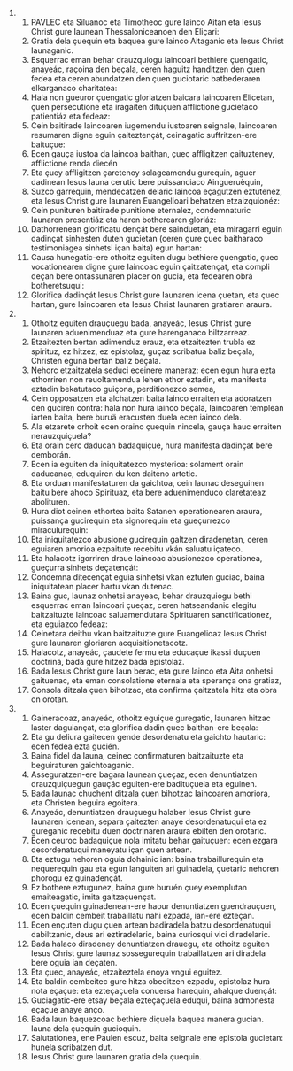 <ol>
  <li>
    <ol>
      <li>PAVLEC eta Siluanoc eta Timotheoc gure Iainco Aitan eta Iesus Christ gure Iaunean Thessaloniceanoen den Eliçari:</li>
      <li>Gratia dela çuequin eta baquea gure Iainco Aitaganic eta Iesus Christ Iaunaganic.</li>
      <li>Esquerrac eman behar drauzquiogu Iaincoari bethiere çuengatic, anayeác, raçoina den beçala, ceren haguitz handitzen den çuen fedea eta ceren abundatzen den çuen guciotaric batbederaren elkarganaco charitatea:</li>
      <li>Hala non gueuror çuengatic gloriatzen baicara Iaincoaren Elicetan, çuen persecutione eta iragaiten dituçuen afflictione gucietaco patientiáz eta fedeaz:</li>
      <li>Cein baitirade Iaincoaren iugemendu iustoaren seignale, Iaincoaren resumaren digne eguin çaiteztençát, ceinagatic suffritzen-ere baituçue:</li>
      <li>Ecen gauça iustoa da Iaincoa baithan, çuec affligitzen çaituzteney, afflictione renda diecén</li>
      <li>Eta çuey affligitzen çaretenoy solageamendu gurequin, aguer dadinean Iesus Iauna cerutic bere puissanciaco Aingueruèquin,</li>
      <li>Suzco garrequin, mendecatzen delaric Iaincoa eçagutzen eztutenéz, eta Iesus Christ gure Iaunaren Euangelioari behatzen etzaizquionéz:</li>
      <li>Cein punituren baitirade punitione eternalez, condemnaturic Iaunaren presentiáz eta haren botherearen gloriáz:</li>
      <li>Dathorrenean glorificatu dençát bere sainduetan, eta miragarri eguin dadinçat sinhesten duten gucietan (ceren gure çuec baitharaco testimoniagea sinhetsi içan baita) egun hartan:</li>
      <li>Causa hunegatic-ere othoitz eguiten dugu bethiere çuengatic, çuec vocationearen digne gure Iaincoac eguin çaitzatençat, eta compli deçan bere ontassunaren placer on gucia, eta fedearen obrá botheretsuqui:</li>
      <li>Glorifica dadinçát Iesus Christ gure Iaunaren icena çuetan, eta çuec hartan, gure Iaincoaren eta Iesus Christ Iaunaren gratiaren araura.</li>
    </ol>
  </li>
  <li>
    <ol>
      <li>Othoitz eguiten drauçuegu bada, anayeác, Iesus Christ gure Iaunaren aduenimenduaz eta gure harenganaco biltzarreaz.</li>
      <li>Etzaitezten bertan adimenduz erauz, eta etzaitezten trubla ez spirituz, ez hitzez, ez epistolaz, guçaz scribatua baliz beçala, Christen eguna bertan baliz beçala.</li>
      <li>Nehorc etzaitzatela seduci eceinere maneraz: ecen egun hura ezta ethorriren non reuoltamendua lehen ethor eztadin, eta manifesta eztadin bekatutaco guiçona, perditionezco semea,</li>
      <li>Cein opposatzen eta alchatzen baita Iainco erraiten eta adoratzen den guciren contra: hala non hura iainco beçala, Iaincoaren templean iarten baita, bere buruä eracusten duela ecen iainco dela.</li>
      <li>Ala etzarete orhoit ecen oraino çuequin nincela, gauça hauc erraiten nerauzquiçuela?</li>
      <li>Eta orain cerc daducan badaquiçue, hura manifesta dadinçat bere demborán.</li>
      <li>Ecen ia eguiten da iniquitatezco mysterioa: solament orain daducanac, eduquiren du ken daiteno artetic.</li>
      <li>Eta orduan manifestaturen da gaichtoa, cein Iaunac deseguinen baitu bere ahoco Spirituaz, eta bere aduenimenduco claretateaz abolituren.</li>
      <li>Hura diot ceinen ethortea baita Satanen operationearen araura, puissança gucirequin eta signorequin eta gueçurrezco miraculurequin:</li>
      <li>Eta iniquitatezco abusione gucirequin galtzen diradenetan, ceren eguiaren amorioa ezpaitute recebitu vkán saluatu içateco.</li>
      <li>Eta halacotz igorriren draue Iaincoac abusionezco operationea, gueçurra sinhets deçatençát:</li>
      <li>Condemna ditecençat eguia sinhetsi vkan eztuten guciac, baina iniquitatean placer hartu vkan dutenac.</li>
      <li>Baina guc, Iaunaz onhetsi anayeac, behar drauzquiogu bethi esquerrac eman Iaincoari çueçaz, ceren hatseandanic elegitu baitzaituzte Iaincoac saluamendutara Spirituaren sanctificationez, eta eguiazco fedeaz:</li>
      <li>Ceinetara deithu vkan baitzaituzte gure Euangelioaz Iesus Christ gure Iaunaren gloriaren acquisitionetacotz.</li>
      <li>Halacotz, anayeác, çaudete fermu eta educaçue ikassi duçuen doctriná, bada gure hitzez bada epistolaz.</li>
      <li>Bada Iesus Christ gure Iaun berac, eta gure Iainco eta Aita onhetsi gaituenac, eta eman consolatione eternala eta sperança ona gratiaz,</li>
      <li>Consola ditzala çuen bihotzac, eta confirma çaitzatela hitz eta obra on orotan.</li>
    </ol>
  </li>
  <li>
    <ol>
      <li>Gaineracoaz, anayeác, othoitz eguiçue guregatic, Iaunaren hitzac laster daguiançat, eta glorifica dadin çuec baithan-ere beçala:</li>
      <li>Eta gu deliura gaitecen gende desordenatu eta gaichto hautaric: ecen fedea ezta gucién.</li>
      <li>Baina fidel da Iauna, ceinec confirmaturen baitzaituzte eta beguiraturen gaichtoaganic.</li>
      <li>Asseguratzen-ere bagara Iaunean çueçaz, ecen denuntiatzen drauzquiçuegun gauçác eguiten-ere badituçuela eta eguinen.</li>
      <li>Bada Iaunac chuchent ditzala çuen bihotzac Iaincoaren amoriora, eta Christen beguira egoitera.</li>
      <li>Anayeác, denuntiatzen drauçuegu halaber Iesus Christ gure Iaunaren icenean, separa çaitezten anaye desordenatuqui eta ez gureganic recebitu duen doctrinaren araura ebilten den orotaric.</li>
      <li>Ecen ceuroc badaquiçue nola imitatu behar gaituçuen: ecen ezgara desordenatuqui maneyatu içan çuen artean.</li>
      <li>Eta eztugu nehoren oguia dohainic ian: baina trabaillurequin eta nequerequin gau eta egun languiten ari guinadela, çuetaric nehoren phorogu ez guinadençát.</li>
      <li>Ez bothere eztugunez, baina gure buruén çuey exemplutan emaiteagatic, imita gaitzaçuençat.</li>
      <li>Ecen çuequin guinadenean-ere haour denuntiatzen guendrauçuen, ecen baldin cembeit trabaillatu nahi ezpada, ian-ere ezteçan.</li>
      <li>Ecen ençuten dugu çuen artean badiradela batzu desordenatuqui dabiltzanic, deus ari eztiradelaric, baina curiosqui vici diradelaric.</li>
      <li>Bada halaco diradeney denuntiatzen drauegu, eta othoitz eguiten Iesus Christ gure Iaunaz sossegurequin trabaillatzen ari diradela bere oguia ian deçaten.</li>
      <li>Eta çuec, anayeác, etzaiteztela enoya vngui eguitez.</li>
      <li>Eta baldin cembeitec gure hitza obeditzen ezpadu, epistolaz hura nota eçaçue: eta ezteçaçuela conuersa harequin, ahalque duençát:</li>
      <li>Guciagatic-ere etsay beçala ezteçaçuela eduqui, baina admonesta eçaçue anaye anço.</li>
      <li>Bada Iaun baquezcoac bethiere diçuela baquea manera gucian. Iauna dela çuequin gucioquin.</li>
      <li>Salutationea, ene Paulen escuz, baita seignale ene epistola gucietan: hunela scribatzen dut.</li>
      <li>Iesus Christ gure Iaunaren gratia dela çuequin.</li>
    </ol>
  </li>
</ol>